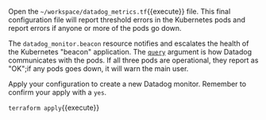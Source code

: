 Open the `~/workspace/datadog_metrics.tf`{{execute}} file. This final configuration file will report threshold errors in the Kubernetes pods and report errors if anyone or more of the pods go down.

The `datadog_monitor.beacon` resource notifies and escalates the health of the Kubernetes "beacon" application. The [`query`](https://registry.terraform.io/providers/DataDog/datadog/latest/docs/resources/monitor#query) argument is how Datadog communicates with the pods. If all three pods are operational, they report as "OK";if any pods goes down, it will warn the main user.

Apply your configuration to create a new Datadog monitor. Remember to confirm your apply with a `yes`.


`terraform apply`{{execute}}